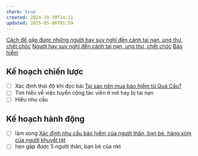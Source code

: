 ```yaml
---
share: true
created: 2024-10-30T14:11
updated: 2025-05-06T01:59
---
```

[Cách để gặp được những người hay suy nghĩ đến cảnh tai nạn, ung thư, chết chóc](./Ng%C6%B0%E1%BB%9Di%20hay%20suy%20ngh%C4%A9%20%C4%91%E1%BA%BFn%20c%E1%BA%A3nh%20tai%20n%E1%BA%A1n,%20ung%20th%C6%B0,%20ch%E1%BA%BFt%20ch%C3%B3c/C%C3%A1ch%20%C4%91%E1%BB%83%20g%E1%BA%B7p%20%C4%91%C6%B0%E1%BB%A3c%20nh%E1%BB%AFng%20ng%C6%B0%E1%BB%9Di%20hay%20suy%20ngh%C4%A9%20%C4%91%E1%BA%BFn%20c%E1%BA%A3nh%20tai%20n%E1%BA%A1n,%20ung%20th%C6%B0,%20ch%E1%BA%BFt%20ch%C3%B3c.md)
[Người hay suy nghĩ đến cảnh tai nạn, ung thư, chết chóc](../Tuy%E1%BB%83n%20c%E1%BB%99ng%20t%C3%A1c%20vi%C3%AAn/T%E1%BB%87p%20kh%C3%A1ch%20h%C3%A0ng%20ti%E1%BB%81m%20n%C4%83ng/Ng%C6%B0%E1%BB%9Di%20hay%20suy%20ngh%C4%A9%20%C4%91%E1%BA%BFn%20c%E1%BA%A3nh%20tai%20n%E1%BA%A1n,%20ung%20th%C6%B0,%20ch%E1%BA%BFt%20ch%C3%B3c.md)
[Bảo hiểm](../../../../%CE%9E%20K%E1%BA%BFt%20qu%E1%BA%A3%20truy%E1%BB%81n%20th%C3%B4ng/B%E1%BA%A3o%20hi%E1%BB%83m.md)

## Kế hoạch chiến lược
- [ ] Xác định thái độ khi đọc bài [Tại sao nên mua bảo hiểm từ Quả Cầu?](../../../../../%F0%9F%93%9CT%C3%A0i%20nguy%C3%AAn/Qu%C3%A0%20t%E1%BA%B7ng/B%E1%BA%A3o%20hi%E1%BB%83m/index.md)
- [ ] Tìm hiểu về việc tuyển cộng tác viên ở nơi hay bị tai nạn
- [ ] Hiểu nhu cầu 
## Kế hoạch hành động
- [ ] làm xong [Xác định nhu cầu bảo hiểm của người thân, bạn bè, hàng xóm của người khuyết tật](../Tuy%E1%BB%83n%20d%E1%BB%A5ng/Ng%C6%B0%E1%BB%9Di%20khuy%E1%BA%BFt%20t%E1%BA%ADt/Nghi%C3%AAn%20c%E1%BB%A9u%20ng%C6%B0%E1%BB%9Di%20d%C3%B9ng/X%C3%A1c%20%C4%91%E1%BB%8Bnh%20nhu%20c%E1%BA%A7u%20b%E1%BA%A3o%20hi%E1%BB%83m%20c%E1%BB%A7a%20ng%C6%B0%E1%BB%9Di%20th%C3%A2n,%20b%E1%BA%A1n%20b%C3%A8,%20h%C3%A0ng%20x%C3%B3m%20c%E1%BB%A7a%20ng%C6%B0%E1%BB%9Di%20khuy%E1%BA%BFt%20t%E1%BA%ADt.md)
- [ ] hẹn gặp được 5 người thân, bạn bè của nkt